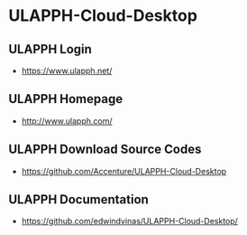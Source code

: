 ULAPPH-Cloud-Desktop
=====================

ULAPPH Login
----------------
* https://www.ulapph.net/

ULAPPH Homepage
----------------
* http://www.ulapph.com/

ULAPPH Download Source Codes
----------------
* https://github.com/Accenture/ULAPPH-Cloud-Desktop

ULAPPH Documentation
----------------
* https://github.com/edwindvinas/ULAPPH-Cloud-Desktop/
